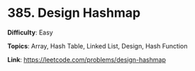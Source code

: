 # 385. Design Hashmap

**Difficulty**: Easy

**Topics**: Array, Hash Table, Linked List, Design, Hash Function

**Link**: https://leetcode.com/problems/design-hashmap
